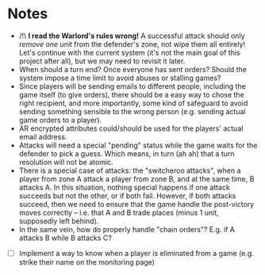 # Notes

*   /!\ **I read the Warlord's rules wrong!** A successful attack should only _remove one unit_ from the defender's zone, 
    not wipe them all entirely! Let's continue with the current system (it's not the main goal of this project after all), 
    but we may need to revisit it later.
*   When should a turn end? Once everyone has sent orders? Should the system impose a 
    time limit to avoid abuses or stalling games?
*   Since players will be sending emails to different people, including the game itself 
    (to give orders), there should be a easy way to chose the right recipient, and more 
    importantly, some kind of safeguard to avoid sending something sensible to the wrong 
    person (e.g. sending actual game orders to a player).
*   AR encrypted attributes could/should be used for the players' actual email address.
*   Attacks will need a special "pending" status while the game waits for the defender to pick
    a guess. Which means, in turn (ah ah) that a turn resolution will not be atomic.
*   There is a special case of attacks: the "switcheroo attacks", when a player from zone A attack a player from zone B, and
    at the same time, B attacks A. In this situation, nothing special happens if one attack succeeds but not the other, 
    or if both fail. However, if both attacks succeed, then we need to ensure that the game handle the post-victory 
    moves correctly – i.e. that A and B trade places (minus 1 unit, supposedly left behind).
*   In the same vein, how do properly handle "chain orders"? E.g. if A attacks B while B attacks C?
*   [ ] Implement a way to know when a player is eliminated from a game (e.g. strike their name on the monitoring page)